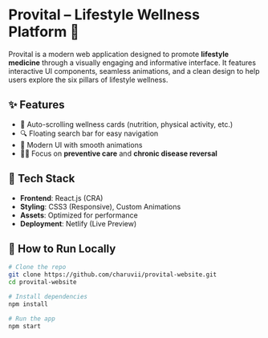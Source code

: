 # Provital – Lifestyle Wellness Platform 🌿

Provital is a modern web application designed to promote **lifestyle medicine** through a visually engaging and informative interface. It features interactive UI components, seamless animations, and a clean design to help users explore the six pillars of lifestyle wellness.

## ✨ Features

- 🔄 Auto-scrolling wellness cards (nutrition, physical activity, etc.)
- 🔍 Floating search bar for easy navigation
- 🎨 Modern UI with smooth animations
- 🧘‍♀️ Focus on **preventive care** and **chronic disease reversal**

## 🧱 Tech Stack

- **Frontend**: React.js (CRA)
- **Styling**: CSS3 (Responsive), Custom Animations
- **Assets**: Optimized for performance
- **Deployment**: Netlify (Live Preview)

## 🚀 How to Run Locally

```bash
# Clone the repo
git clone https://github.com/charuvii/provital-website.git
cd provital-website

# Install dependencies
npm install

# Run the app
npm start

